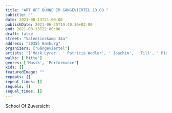 ```yaml
---
title: "ART OFF BÜHNE IM GÄNGEVIERTEL 13.08."
subtitle: ""
date: 2021-08-13T21:00:00
publishDate: 2021-06-25T19:40:36+02:00
end: 2021-08-13T22:00:00
draft: false
street: "Valentinskamp 34a"
address: "20355 Hamburg"
organizers: ["Gängeviertel"]
artists: "['Mark Lyrer', ' Patricia Wedler', ' Joachim', ' Till', ' Pio Mazur Jessica', ' Christine Ebeling']"
walks: ['Mitte']
genres: ['Musik', 'Performance']
kids: []
featuredImage: ""
repeats: []
repeat_times: []
sequels: []
sequel_times: []
---
```


School Of Zuversicht 